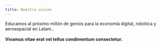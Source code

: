```yaml
---
title: Nuestra vision
---
```


Educamos al próximo millón de genios para la economía digital, robótica y aeroespacial en Latam..
<br><br>
**Vivamus vitae erat vel tellus condimentum consectetur.**
